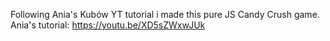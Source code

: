 Following Ania's Kubów YT tutorial i made this pure JS Candy Crush game.
Ania's tutorial: https://youtu.be/XD5sZWxwJUk
